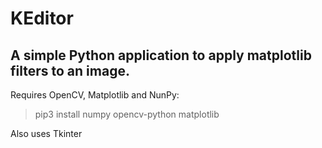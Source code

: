 # KEditor
## A simple Python application to apply matplotlib filters to an image.

Requires OpenCV, Matplotlib and NunPy:
>pip3 install numpy opencv-python matplotlib

Also uses Tkinter
